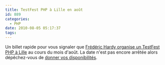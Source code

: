 ```yaml
---
title: TestFest PHP à Lille en août
id: 889
categories:
  - PHP
date: 2010-08-05 05:17:37
tags:
---
```


Un billet rapide pour vous signaler que [Frédéric Hardy organise un TestFest PHP à Lille](http://blog.mageekbox.net/?post/2010/07/11/Une-date-pour-PHP-TestFest-2010-sur-la-m%C3%A9tropole-lilloise) au cours du mois d'août. La date n'est pas encore arrêtée alors dépêchez-vous de [donner vos disponibilités](http://www.doodle.com/yv8t8hbgdhnme68n).